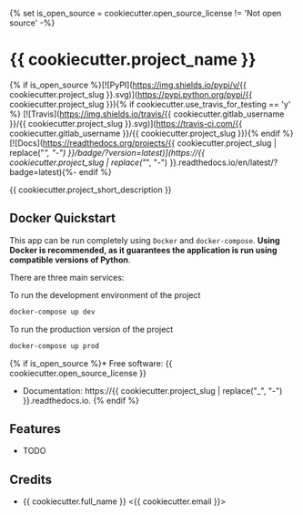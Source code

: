 {% set is_open_source = cookiecutter.open_source_license != 'Not open source' -%}
# {{ cookiecutter.project_name }}

{% if is_open_source %}[![PyPI](https://img.shields.io/pypi/v/{{ cookiecutter.project_slug }}.svg)](https://pypi.python.org/pypi/{{ cookiecutter.project_slug }}){% if cookiecutter.use_travis_for_testing == 'y' %} [![Travis](https://img.shields.io/travis/{{ cookiecutter.gitlab_username }}/{{ cookiecutter.project_slug }}.svg)](https://travis-ci.com/{{ cookiecutter.gitlab_username }}/{{ cookiecutter.project_slug }}){% endif %} [![Docs](https://readthedocs.org/projects/{{ cookiecutter.project_slug | replace("_", "-") }}/badge/?version=latest)](https://{{ cookiecutter.project_slug | replace("_", "-") }}.readthedocs.io/en/latest/?badge=latest){%- endif %}

{{ cookiecutter.project_short_description }}

## Docker Quickstart

This app can be run completely using `Docker` and `docker-compose`. **Using Docker is recommended, as it guarantees the application is run using compatible versions of Python**.

There are three main services:

To run the development environment of the project

```bash
docker-compose up dev
```

To run the production version of the project

```bash
docker-compose up prod
```

{% if is_open_source %}* Free software: {{ cookiecutter.open_source_license }}
* Documentation: https://{{ cookiecutter.project_slug | replace("_", "-") }}.readthedocs.io.
{% endif %}

## Features

* TODO

## Credits
* {{ cookiecutter.full_name }} <{{ cookiecutter.email }}>
